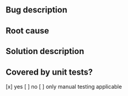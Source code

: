## Bug description

## Root cause

## Solution description

## Covered by unit tests?
[x] yes
[ ] no
[ ] only manual testing applicable